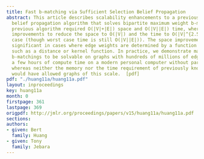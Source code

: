```yaml
---
title: Fast b-matching via Sufficient Selection Belief Propagation
abstract: This article describes scalability enhancements to a previously established
  belief propagation algorithm that solves bipartite maximum weight b-matching. The
  previous algorithm required O(|V|+|E|) space and O(|V||E|) time, whereas we apply
  improvements to reduce the space to O(|V|) and the time to O(|V|^{2.5}) in the expected
  case (though worst case time is still O(|V||E|)). The space improvement is most
  significant in cases where edge weights are determined by a function of node descriptors,
  such as a distance or kernel function. In practice, we demonstrate maximum weight
  b-matchings to be solvable on graphs with hundreds of millions of edges in only
  a few hours of compute time on a modern personal computer without parallelization,
  whereas neither the memory nor the time requirement of previously known algorithms
  would have allowed graphs of this scale.  [pdf]
pdf: "./huang11a/huang11a.pdf"
layout: inproceedings
key: huang11a
month: 0
firstpage: 361
lastpage: 369
origpdf: http://jmlr.org/proceedings/papers/v15/huang11a/huang11a.pdf
sections: 
authors:
- given: Bert
  family: Huang
- given: Tony
  family: Jebara
---
```

